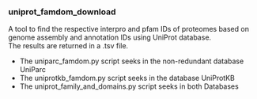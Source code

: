### uniprot_famdom_download

A tool to find the respective interpro and pfam IDs of proteomes based on genome assembly and annotation IDs using UniProt database. 
<br />The results are returned in a .tsv file.

- The uniparc_famdom.py script seeks in the non-redundant database UniParc 
- The uniprotkb_famdom.py script seeks in the database UniProtKB 
- The uniprot_family_and_domains.py script seeks in both Databases
